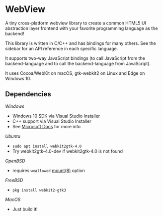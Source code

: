 # WebView

A tiny cross-platform webview library to create a common HTML5 UI abstraction layer frontend with your favorite programming language as the backend!

This library is written in C/C++ and has bindings for many others. See the sidebar for an API reference in each specific language.

It supports two-way JavaScript bindings (to call JavaScript from the backend-language and to call the backend-language from JavaScript).

It uses Cocoa/WebKit on macOS, gtk-webkit2 on Linux and Edge on Windows 10.

## Dependencies

*Windows*

- Windows 10 SDK via Visual Studio Installer
- C++ support via Visual Studio Installer
- See [Microsoft Docs](https://docs.microsoft.com/en-us/microsoft-edge/webview2/get-started/win32)
for more info

*Ubuntu*

- `sudo apt install webkit2gtk-4.0`
- Try webkit2gtk-4.0-dev if webkit2gtk-4.0 is not found

*OpenBSD*

- requires `wxallowed` [mount(8)](https://man.openbsd.org/mount.8) option

*FreeBSD*

- `pkg install webkit2-gtk3`

*MacOS*

- Just build it!
